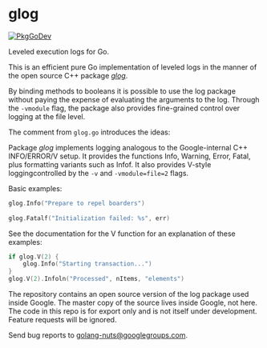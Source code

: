 # glog

[![PkgGoDev](https://pkg.go.dev/badge/github.com/golang/glog)](https://pkg.go.dev/github.com/golang/glog)

Leveled execution logs for Go.

This is an efficient pure Go implementation of leveled logs in the
manner of the open source C++ package [_glog_](https://github.com/google/glog).

By binding methods to booleans it is possible to use the log package without paying the expense of evaluating the arguments to the log. Through the `-vmodule` flag, the package also provides fine-grained
control over logging at the file level.

The comment from `glog.go` introduces the ideas:

Package _glog_ implements logging analogous to the Google-internal C++ INFO/ERROR/V setup.  It provides the functions Info, Warning, Error, Fatal, plus formatting variants such as Infof. It also provides V-style loggingcontrolled by the `-v` and `-vmodule=file=2` flags.
	
Basic examples:

```go
glog.Info("Prepare to repel boarders")
	
glog.Fatalf("Initialization failed: %s", err)
```
	
See the documentation for the V function for an explanation of these examples:

```go
if glog.V(2) {
	glog.Info("Starting transaction...")
}
glog.V(2).Infoln("Processed", nItems, "elements")
```

The repository contains an open source version of the log package used inside Google. The master copy of the source lives inside Google, not here. The code in this repo is for export only and is not itself under development. Feature requests will be ignored.

Send bug reports to golang-nuts@googlegroups.com.


